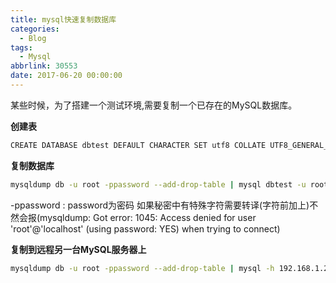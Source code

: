 ```yaml
---
title: mysql快速复制数据库
categories:
  - Blog
tags:
  - Mysql
abbrlink: 30553
date: 2017-06-20 00:00:00
---
```


某些时候，为了搭建一个测试环境,需要复制一个已存在的MySQL数据库。

**创建表**

``` bash
CREATE DATABASE dbtest DEFAULT CHARACTER SET utf8 COLLATE UTF8_GENERAL_CI;
```

**复制数据库**

``` bash
mysqldump db -u root -ppassword --add-drop-table | mysql dbtest -u root -ppassword
```

-ppassword : password为密码 如果秘密中有特殊字符需要转译(字符前加上\)不然会报(mysqldump: Got error: 1045: Access denied for user 'root'@'localhost' (using password: YES) when trying to connect) 

**复制到远程另一台MySQL服务器上**

``` bash
mysqldump db -u root -ppassword --add-drop-table | mysql -h 192.168.1.2  dbtest -u root -ppassword
```
